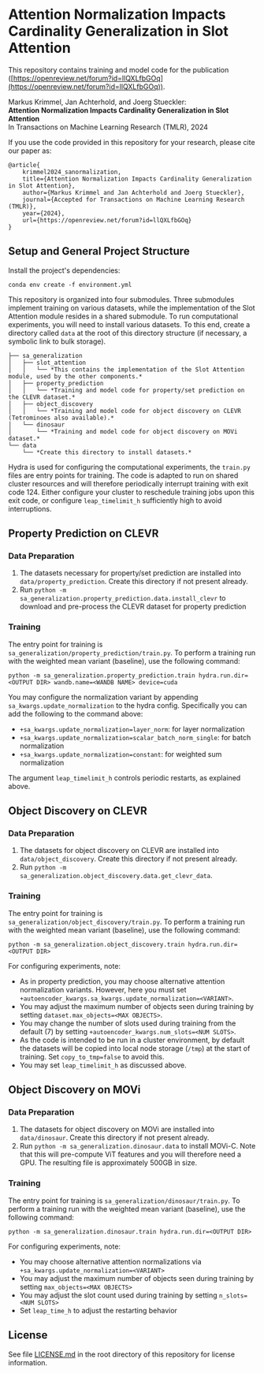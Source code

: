# Attention Normalization Impacts Cardinality Generalization in Slot Attention
This repository contains training and model code for the publication ([https://openreview.net/forum?id=llQXLfbGOq](https://openreview.net/forum?id=llQXLfbGOq)).

Markus Krimmel, Jan Achterhold, and Joerg Stueckler: \
**Attention Normalization Impacts Cardinality Generalization in Slot Attention**\
In Transactions on Machine Learning Research (TMLR), 2024


If you use the code provided in this repository for your research, please cite our paper as:
```
@article{
    krimmel2024_sanormalization,
    title={Attention Normalization Impacts Cardinality Generalization in Slot Attention},
    author={Markus Krimmel and Jan Achterhold and Joerg Stueckler},
    journal={Accepted for Transactions on Machine Learning Research (TMLR)},
    year={2024},
    url={https://openreview.net/forum?id=llQXLfbGOq}
}
```

## Setup and General Project Structure
Install the project's dependencies:
```
conda env create -f environment.yml
```

This repository is organized into four submodules. Three submodules implement training on various datasets, while the implementation of the Slot Attention module resides in a shared submodule.
To run computational experiments, you will need to install various datasets. To this end, create a directory called `data` at the root of this directory structure (if necessary, a symbolic link to bulk storage).

```
├── sa_generalization
│   ├── slot_attention
│   │   └── *This contains the implementation of the Slot Attention module, used by the other components.*
│   ├── property_prediction
│   │   └── *Training and model code for property/set prediction on the CLEVR dataset.*
│   ├── object_discovery
│   │   └── *Training and model code for object discovery on CLEVR (Tetrominoes also available).*
│   └── dinosaur
│       └── *Training and model code for object discovery on MOVi dataset.*
└── data
    └── *Create this directory to install datasets.*
```

Hydra is used for configuring the computational experiments, the `train.py` files are entry points for training.
The code is adapted to run on shared cluster resources and will therefore periodically interrupt training with exit code 124. Either configure your cluster to reschedule training jobs upon this exit code, or configure `leap_timelimit_h` sufficiently high to avoid interruptions.


## Property Prediction on CLEVR
### Data Preparation
1. The datasets necessary for property/set prediction are installed into `data/property_prediction`. Create this directory if not present already.
2. Run `python -m sa_generalization.property_prediction.data.install_clevr` to download and pre-process the CLEVR dataset for property prediction

### Training
The entry point for training is `sa_generalization/property_prediction/train.py`.
To perform a training run with the weighted mean variant (baseline), use the following command:
```
python -m sa_generalization.property_prediction.train hydra.run.dir=<OUTPUT DIR> wandb.name=<WANDB NAME> device=cuda
```
You may configure the normalization variant by appending `sa_kwargs.update_normalization` to the hydra config.
Specifically you can add the following to the command above:
- `+sa_kwargs.update_normalization=layer_norm`: for layer normalization
- `+sa_kwargs.update_normalization=scalar_batch_norm_single`: for batch normalization
- `+sa_kwargs.update_normalization=constant`: for weighted sum normalization

The argument `leap_timelimit_h` controls periodic restarts, as explained above.

## Object Discovery on CLEVR
### Data Preparation
1. The datasets for object discovery on CLEVR are installed into `data/object_discovery`. Create this directory if not present already.
2. Run `python -m sa_generalization.object_discovery.data.get_clevr_data`.

### Training
The entry point for training is `sa_generalization/object_discovery/train.py`.
To perform a training run with the weighted mean variant (baseline), use the following command:
```
python -m sa_generalization.object_discovery.train hydra.run.dir=<OUTPUT DIR>
```
For configuring experiments, note:
- As in property prediction, you may choose alternative attention normalization variants. However, here you must set `+autoencoder_kwargs.sa_kwargs.update_normalization=<VARIANT>`.
- You may adjust the maximum number of objects seen during training by setting `dataset.max_objects=<MAX OBJECTS>`.
- You may change the number of slots used during training from the default (7) by setting `+autoencoder_kwargs.num_slots=<NUM SLOTS>`. 
- As the code is intended to be run in a cluster environment, by default the datasets will be copied into local node storage (`/tmp`) at the start of training. Set `copy_to_tmp=false` to avoid this.
- You may set `leap_timelimit_h` as discussed above.

## Object Discovery on MOVi
### Data Preparation
1. The datasets for object discovery on MOVi are installed into `data/dinosaur`. Create this directory if not present already.
2. Run `python -m sa_generalization.dinosaur.data` to install MOVi-C. Note that this will pre-compute ViT features and you will therefore need a GPU. The resulting file is approximately 500GB in size.

### Training
The entry point for training is `sa_generalization/dinosaur/train.py`.
To perform a training run with the weighted mean variant (baseline), use the following command:
```
python -m sa_generalization.dinosaur.train hydra.run.dir=<OUTPUT DIR>
```
For configuring experiments, note:
- You may choose alternative attention normalizations via `+sa_kwargs.update_normalization=<VARIANT>`
- You may adjust the maximum number of objects seen during training by setting `max_objects=<MAX OBJECTS>`
- You may adjust the slot count used during training by setting `n_slots=<NUM SLOTS>`
- Set `leap_time_h` to adjust the restarting behavior

## License
See file [LICENSE.md](LICENSE.md) in the root directory of this repository for license information. 
